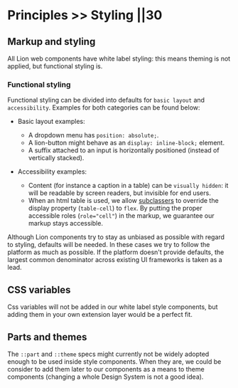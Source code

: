 # Principles >> Styling ||30

## Markup and styling

All Lion web components have white label styling: this means theming is not applied,
but functional styling is.

### Functional styling

Functional styling can be divided into defaults for `basic layout` and `accessibility`.
Examples for both categories can be found below:

- Basic layout examples:

  - A dropdown menu has `position: absolute;`.
  - A lion-button might behave as an `display: inline-block;` element.
  - A suffix attached to an input is horizontally positioned (instead of vertically stacked).

- Accessibility examples:
  - Content (for instance a caption in a table) can be `visually hidden`: it will be
    readable by screen readers, but invisible for end users.
  - When an html table is used, we allow [subclassers](https://github.com/ing-bank/lion/blob/519759cb09777d3b2b60480a5ef85860cba1310a/docs/guides/principles/subclasser-apis.md) to override the display property (`table-cell`) to `flex`. By putting the proper accessible roles (`role="cell"`) in the markup, we guarantee our markup stays accessible.

Although Lion components try to stay as unbiased as possible with regard to styling, defaults will be needed. In these cases we try to follow the platform as much as possible. If the platform doesn't provide defaults, the largest common denominator across existing UI frameworks is taken as a lead.

## CSS variables

Css variables will not be added in our white label style components, but adding them in your own extension layer would be a perfect fit.

## Parts and themes

The `::part` and `::theme` specs might currently not be widely adopted enough to be used inside style components. When they are, we could be consider to add them later to our components as a means to theme components (changing a whole Design System is not a good idea).
